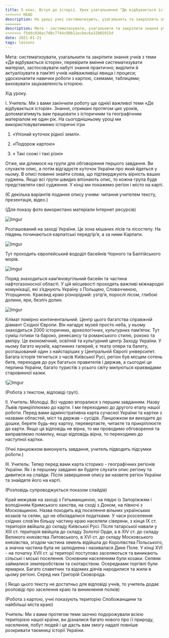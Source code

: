```yaml
---
title: 5 клас. Вступ до історії. Урок узагальнення "Де відбувається історія"
<<<<<<< HEAD
description: На уроці учні систематизують, узагальнять та закріплять знання з теми «Де відбувається історія»
=======
description: Мета - систематизувати, узагальнити та закріпити знання учнів з теми «Де відбувається історія», перевірити вміння систематизувати матеріал, застосовувати набуті знання практично; виділити й актуалізувати в пам’яті учнів найважливіші явища і процеси; удосконалити навички роботи з картою, схемами, таблицями; виховувати зацікавленість історією.
>>>>>>> f5ddc930ac7d8c7744c98b11ecbec6a32865915d
date: 2021-01-21
tags: lessons
---
```


Мета: систематизувати, узагальнити та закріпити знання учнів з теми «Де відбувається історія», перевірити вміння систематизувати матеріал, застосовувати набуті знання практично; виділити й актуалізувати в пам’яті учнів найважливіші явища і процеси; удосконалити навички роботи з картою, схемами, таблицями; виховувати зацікавленість історією.

 Хід уроку.

І. Учитель: Ми з вами закінчили роботу ще однієї важливої теми «Де відбувається історія». Знання, отримані протягом цих уроків, допомагатимуть вам працювати з історичним та географічним матеріалом не один рік. На сьогоднішньому уроці ми використовуватимемо історичні ігри

1. «Упізнай куточок рідної землі».

2. «Подорож картою»

3. « Такі схожі і такі різні»

 Отже, ми ділимося на групи для обговорення першого завдання. Ви слухаєте опис, а потім відгадуєте куточок України про який йдеться у ньому. В описі повинні знайти слова, що підтверджують вірність ваших суджень. Якщо всі групи швидко впізнають опис, то кожна група буде представляти свої судження. У кінці ми покажемо регіон і місто на карті.

(Є декілька варіантів подання опису учням: читання учителем тексту, презентація, відео.)

(Для показу фото використано матеріали Інтернет ресурсів)

![Imgur](https://i.imgur.com/1XP9vqq.png) 

Розташований на заході України. Це зона мішаних лісів та лісостепу. На південь починаються карпатські передгір’я, а за ними Карпати. 

![Imgur](https://i.imgur.com/fFeg1j6.png)

Тут проходить європейський вододіл басейнів Чорного та Балтійського морів.

![Imgur](https://i.imgur.com/c8wE9sn.png)

 Поряд знаходиться кам’яновугільний басейн та частина нафтогазоносної області. У цій місцевості проходять важливі міжнародні комунікації, які з’єднують Україну з Польщею, Словаччиною, Угорщиною. Краєвид краю різнорідний: узгір’я, порослі лісом, глибокі долини, яри, безліч долин. 

![Imgur](https://i.imgur.com/SyLDWzG.png)

Клімат помірно континентальний. Центр цього багатства справжній діамант Східної Європи. Він нагадує музей просто неба, у ньому знаходиться 2000 історичних, археологічних, культурних пам’яток. Тут суміш готики та бароко, ренесансу та романського стилю, рококо та ампіру. Це економічний, освітній та культурний центр Заходу України. У ньому багато музеїв, картинних галерей, є театр опери та балету, розташований один з найстаріших у Центральній Європі університет. Багата історія тягнеться з часів Київської Русі, регіон був місцем сотень битв, переходив до рук багатьох правителів і держав, а сьогодні це перлина України, багато туристів з усього світу милуються краєвидами старовинної казки.

!![Imgur](https://i.imgur.com/pK0a9FP.png)

(Робота з текстом, відповіді груп).

 

ІІ. Учитель: Молодці. Всі чудово впоралися з першим завданням. Назву Львів  прикріплюємо до карти. І ми переходимо до другого етапу нашої роботи. Перед вами адміністративна карта сучасної України та картки з назвами областей, міст та держав – сусідів. Ланцюжком ви виходите до дошки, берете будь-яку картку, перевертаєте, читаєте та прикріплюєте до карти. Якщо ця відповідь не вірна, то ми проводимо обговорення та виправляємо помилку, якщо відповідь вірна, то переходимо до наступної картки.

(Учні ланцюжком виконують завдання, учитель підводить підсумки роботи.) 

ІІІ. Учитель: Тепер перед вами карта історико - географічних регіонів України. Як і в першому завданні ви будете слухати опис регіону та дивитися на слайди. Після завершення опису ви назвете регіон України та знайдете його на карті.

(Розповідь супроводжується показом слайдів)

Край межував на заході з Гетьманщиною, на півдні із Запоріжжям і володінням Кримського ханства, на сході з Доном, на півночі з Московщиною.  Назва походить від поселення вільних українських козаків та селян, що не обкладалися податками. У часи розселення східних слов’ян більшу частину краю населяли сіверяни, з кінця ІХ ст. територія ввійшла до складу Київської Русі. Після татарської навали у ХІІІ ст. територія ввійшла до складу Золотої Орди, а в ХІV ст. до складу Великого князівства Литовського, в ХVІ ст. до складу Московського князівства, згодом частина земель відійшла до Королівства Польського, а значна частина була не залюднена і називалася Дике Поле. У кінці ХVІ - на початку ХVІІ ст. ці території поступово заселяються та виникають сільські і міські поселення. Основним населенням були козаки. Селяни займалися землеробством та скотарством. Осередками торгівлі були ярмарки. Багато славетних та відомих діячів народилися та жили в цьому регіоні. Серед них Григорій Сковорода.

( Якщо цього тексту не достатньо для відповіді учнів, то учитель додає розповіді про заселення краю та виникнення полків)

(Робота з картою, учні показують територію Слобожанщини та найбільші міста краю)

Учитель: Ми з вами протягом теми заочно подорожували всією територією нашої країни, ви дізналися багато нового про її природу, населення, побут людей і це дасть вам змогу надалі  повніше розкривати таємниці історії України.